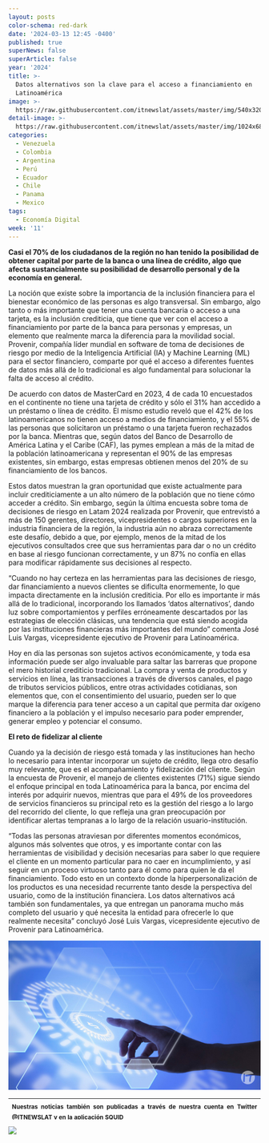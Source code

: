 ```yaml
---
layout: posts
color-schema: red-dark
date: '2024-03-13 12:45 -0400'
published: true
superNews: false
superArticle: false
year: '2024'
title: >-
  Datos alternativos son la clave para el acceso a financiamiento en
  Latinoamérica
image: >-
  https://raw.githubusercontent.com/itnewslat/assets/master/img/540x320/dinero-seguro-p.jpg
detail-image: >-
  https://raw.githubusercontent.com/itnewslat/assets/master/img/1024x680/dinero-seguro-g-.jpg
categories:
  - Venezuela
  - Colombia
  - Argentina
  - Perú
  - Ecuador
  - Chile
  - Panama
  - Mexico
tags:
  - Economía Digital
week: '11'
---
```

**Casi el 70% de los ciudadanos de la región no han tenido la posibilidad de obtener capital por parte de la banca o una línea de crédito, algo que afecta sustancialmente su posibilidad de desarrollo personal y de la economía en general.**

La noción que existe sobre la importancia de la inclusión financiera para el bienestar económico de las personas es algo transversal. Sin embargo, algo tanto o más importante que tener una cuenta bancaria o acceso a una tarjeta, es la inclusión crediticia, que tiene que ver con el acceso a financiamiento por parte de la banca para personas y empresas, un elemento que realmente marca la diferencia para la movilidad social. Provenir, compañía líder mundial en software de toma de decisiones de riesgo por medio de la Inteligencia Artificial (IA) y Machine Learning (ML) para el sector financiero, comparte por qué el acceso a diferentes fuentes de datos más allá de lo tradicional es algo fundamental para solucionar la falta de acceso al crédito.

De acuerdo con datos de MasterCard en 2023, 4 de cada 10 encuestados en el continente no tiene una tarjeta de crédito y sólo el 31% han accedido a un préstamo o línea de crédito. El mismo estudio reveló que el 42% de los latinoamericanos no tienen acceso a medios de financiamiento, y el 55% de las personas que solicitaron un préstamo o una tarjeta fueron rechazados por la banca. Mientras que, según datos del Banco de Desarrollo de América Latina y el Caribe (CAF), las pymes emplean a más de la mitad de la población latinoamericana y representan el 90% de las empresas existentes, sin embargo, estas empresas obtienen menos del 20% de su financiamiento de los bancos.

Estos datos muestran la gran oportunidad que existe actualmente para incluir crediticiamente a un alto número de la población que no tiene cómo acceder a crédito. Sin embargo, según la última encuesta sobre toma de decisiones de riesgo en Latam 2024 realizada por Provenir, que entrevistó a más de 150 gerentes, directores, vicepresidentes o cargos superiores en la industria financiera de la región, la industria aún no abraza correctamente este desafío, debido a que, por ejemplo, menos de la mitad de los ejecutivos consultados cree que sus herramientas para dar o no un crédito en base al riesgo funcionan correctamente, y un 87% no confía en ellas para modificar rápidamente sus decisiones al respecto. 

“Cuando no hay certeza en las herramientas para las decisiones de riesgo, dar financiamiento a nuevos clientes se dificulta enormemente, lo que impacta directamente en la inclusión crediticia. Por ello es importante ir más allá de lo tradicional, incorporando los llamados ‘datos alternativos’, dando luz sobre comportamientos y perfiles erróneamente descartados por las estrategias de elección clásicas, una tendencia que está siendo acogida por las instituciones financieras más importantes del mundo” comenta José Luis Vargas, vicepresidente ejecutivo de Provenir para Latinoamérica.

Hoy en día las personas son sujetos activos económicamente, y toda esa información puede ser algo invaluable para saltar las barreras que propone el mero historial crediticio tradicional. La compra y venta de productos y servicios en línea, las transacciones a través de diversos canales, el pago de tributos servicios públicos, entre otras actividades cotidianas, son elementos que, con el consentimiento del usuario, pueden ser lo que marque la diferencia para tener acceso a un capital que permita dar oxígeno financiero a la población y el impulso necesario para poder emprender, generar empleo y potenciar el consumo. 

**El reto de fidelizar al cliente**

Cuando ya la decisión de riesgo está tomada y las instituciones han hecho lo necesario para intentar incorporar un sujeto de crédito, llega otro desafío muy relevante, que es el acompañamiento y fidelización del cliente. Según la encuesta de Provenir, el manejo de clientes existentes (71%) sigue siendo el enfoque principal en toda Latinoamérica para la banca, por encima del interés por adquirir nuevos, mientras que para el 49% de los proveedores de servicios financieros su principal reto es la gestión del riesgo a lo largo del recorrido del cliente, lo que refleja una gran preocupación por identificar alertas tempranas a lo largo de la relación usuario-institución.

“Todas las personas atraviesan por diferentes momentos económicos, algunos más solventes que otros, y es importante contar con las herramientas de visibilidad y decisión necesarias para saber lo que requiere el cliente en un momento particular para no caer en incumplimiento, y así seguir en un proceso virtuoso tanto para él como para quien le da el financiamiento. Todo esto en un contexto donde la hiperpersonalización de los productos es una necesidad recurrente tanto desde la perspectiva del usuario, como de la institución financiera. Los datos alternativos acá también son fundamentales, ya que entregan un panorama mucho más completo del usuario y qué necesita la entidad para ofrecerle lo que realmente necesita” concluyó José Luis Vargas, vicepresidente ejecutivo de Provenir para Latinoamérica.

![](https://raw.githubusercontent.com/itnewslat/assets/master/img/540x320/dinero-seguro-p.jpg)

<table style="height: 42px;" width="569">
<tbody>
<tr>
<td style="text-align: justify;"><sub><strong>Nuestras noticias también son publicadas a través de nuestra cuenta en Twitter <a href="https://twitter.com/itnewslat?lang=es">@ITNEWSLAT</a> y en la aplicación <a href="https://squidapp.co/en/">SQUID</a></strong></sub></td>
</tr>
</tbody>
</table>

<img src="https://tracker.metricool.com/c3po.jpg?hash=56f88a41e39ab42c063cc51676587a04"/>